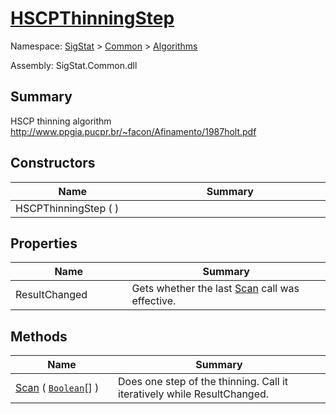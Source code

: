 # [HSCPThinningStep](./HSCPThinningStep.md)

Namespace: [SigStat]() > [Common](./../README.md) > [Algorithms](./README.md)

Assembly: SigStat.Common.dll

## Summary
HSCP thinning algorithm  http://www.ppgia.pucpr.br/~facon/Afinamento/1987holt.pdf

## Constructors

| Name<span><div><a href="#"><img width=225></a></div></span> | Summary<div><a href="#"><img width=525></a></div> | 
| --- | --- | 
| HSCPThinningStep (  ) |  | 


## Properties

| Name<span><div><a href="#"><img width=225></a></div></span> | Summary<div><a href="#"><img width=525></a></div> | 
| --- | --- | 
| ResultChanged | Gets whether the last [Scan](https://github.com/hargitomi97/sigstat/blob/master/docs/md/SigStat/Common/Algorithms/Methods/Scan.md) call was effective. | 


## Methods

| Name<span><div><a href="#"><img width=225></a></div></span> | Summary<div><a href="#"><img width=525></a></div> | 
| --- | --- | 
| [Scan](./Methods/HSCPThinningStep--Scan.md) ( [`Boolean`](https://docs.microsoft.com/en-us/dotnet/api/System.Boolean)[] ) | Does one step of the thinning. Call it iteratively while ResultChanged. | 


